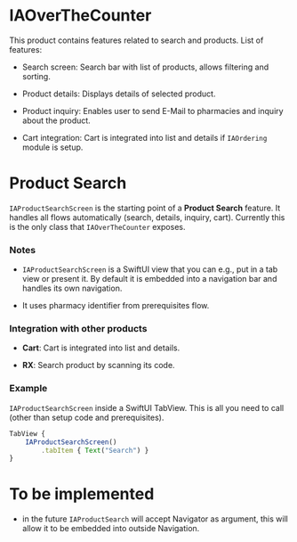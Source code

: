 # IAOverTheCounter

This product contains features related to search and products. List of features:

*   Search screen: Search bar with list of products, allows filtering and sorting.
    
*   Product details: Displays details of selected product.
    
*   Product inquiry: Enables user to send E-Mail to pharmacies and inquiry about the product.
    
*   Cart integration: Cart is integrated into list and details if `IAOrdering` module is setup.
    

# Product Search

`IAProductSearchScreen` is the starting point of a **Product Search** feature. It handles all flows automatically (search, details, inquiry, cart). Currently this is the only class that `IAOverTheCounter` exposes.

### **Notes**

*   `IAProductSearchScreen` is a SwiftUI view that you can e.g., put in a tab view or present it. By default it is embedded into a navigation bar and handles its own navigation.
    
*   It uses pharmacy identifier from prerequisites flow.
    

### Integration with other products

*   **Cart**: Cart is integrated into list and details.
    
*   **RX**: Search product by scanning its code.
    

### Example

`IAProductSearchScreen` inside a SwiftUI TabView. This is all you need to call (other than setup code and prerequisites).

```javascript
TabView {   
    IAProductSearchScreen()
        .tabItem { Text("Search") }
}

```

# To be implemented

*   in the future `IAProductSearch` will accept Navigator as argument, this will allow it to be embedded into outside Navigation.
